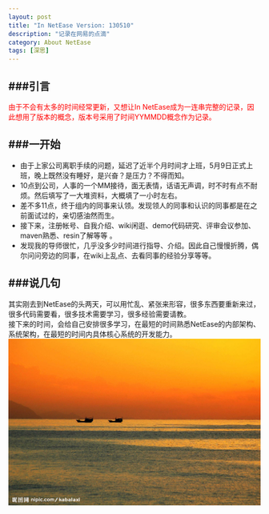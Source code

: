```yaml
---
layout: post
title: "In NetEase Version: 130510"
description: "记录在网易的点滴"
category: About NetEase
tags: [深思]
---
```

###引言	
---
<span style="color:#ff0000;background-color:transparent">由于不会有太多的时间经常更新，又想让In NetEase成为一连串完整的记录，因此想用了版本的概念，版本号采用了时间YYMMDD概念作为记录。</span><br>

###一开始
---
*  由于上家公司离职手续的问题，延迟了近半个月时间才上班，5月9日正式上班，晚上既然没有睡好，是兴奋？是压力？不得而知。<br>
*  10点到公司，人事的一个MM接待，面无表情，话语无声调，时不时有点不耐烦。然后填写了一大堆资料，大概填了一小时左右。<br>
*  差不多11点，终于组内的同事来认领。发现领人的同事和认识的同事都是在之前面试过的，亲切感油然而生。<br>
*  接下来，注册帐号、自我介绍、wiki闲逛、demo代码研究、评审会议参加、maven熟悉、resin了解等等 。<br>
*  发现我的导师很忙，几乎没多少时间进行指导、介绍。因此自己慢慢折腾，偶尔问问旁边的同事，在wiki上乱点、去看同事的经验分享等等。<br>

###说几句
---
其实刚去到NetEase的头两天，可以用忙乱、紧张来形容，很多东西要重新来过，很多代码需要看，很多技术需要学习，很多经验需要请教。<br>
接下来的时间，会给自己安排很多学习，在最短的时间熟悉NetEase的内部架构、系统架构，在最短的时间内具体核心系统的开发能力。<br>
![Alt text](/images/start.jpg)


